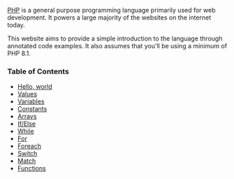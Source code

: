 [PHP](https://php.net) is a general purpose programming language primarily used for web development. It powers a large majority of the websites on the internet today.

This website aims to provide a simple introduction to the language through annotated code examples. It also assumes that you'll be using a minimum of PHP 8.1.

### Table of Contents

- [Hello, world](/hello-world.html)
- [Values](/values.html)
- [Variables](/variables.html)
- [Constants](/constants.html)
- [Arrays](/arrays.html)
- [If/Else](/if-else.html)
- [While](/while.html)
- [For](/for.html)
- [Foreach](/foreach.html)
- [Switch](/switch.html)
- [Match](/match.html)
- [Functions](/functions.html)